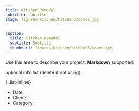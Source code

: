 ```yaml
---
title: Kitchen Remodel
subtitle: subtitle
image: figures/kitchen/kitchen3/cover.jpg
  

caption:
  title: Kitchen Remodel
  subtitle: Subtitle
  thumbnail: figures/kitchen/kitchen3/cover.jpg
---
```

Use this area to describe your project. **Markdown** supported.

optional info list (delete if not using):

{:.list-inline} 
- Date: 
- Client: 
- Category: 

